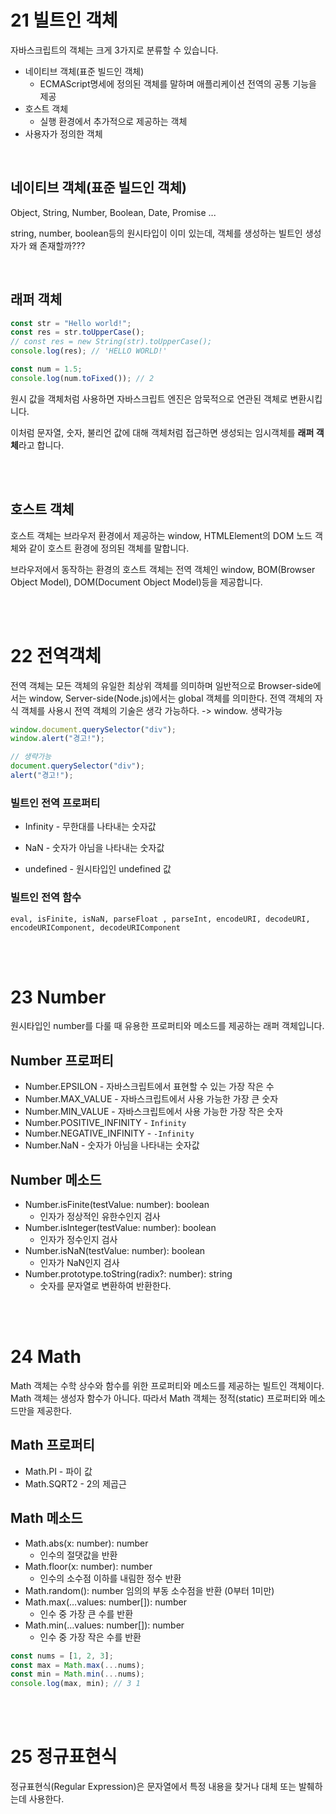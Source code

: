 # 21 빌트인 객체

자바스크립트의 객체는 크게 3가지로 분류할 수 있습니다.

- 네이티브 객체(표준 빌드인 객체)
  - ECMAScript명세에 정의된 객체를 말하며 애플리케이션 전역의 공통 기능을 제공
- 호스트 객체
  - 실행 환경에서 추가적으로 제공하는 객체
- 사용자가 정의한 객체

<br/>

## 네이티브 객체(표준 빌드인 객체)

Object, String, Number, Boolean, Date, Promise ...

string, number, boolean등의 원시타입이 이미 있는데, 객체를 생성하는 빌트인 생성자가 왜 존재할까???

<br/>

## 래퍼 객체

```js
const str = "Hello world!";
const res = str.toUpperCase();
// const res = new String(str).toUpperCase();
console.log(res); // 'HELLO WORLD!'

const num = 1.5;
console.log(num.toFixed()); // 2
```

원시 값을 객체처럼 사용하면 자바스크립트 엔진은 암묵적으로 연관된 객체로 변환시킵니다.

이처럼 문자열, 숫자, 불리언 값에 대해 객체처럼 접근하면 생성되는 임시객체를 **래퍼 객체**라고 합니다.

<br>
<br>

## 호스트 객체

호스트 객체는 브라우저 환경에서 제공하는 window, HTMLElement의 DOM 노드 객체와 같이 호스트 환경에 정의된 객체를 말합니다.

브라우저에서 동작하는 환경의 호스트 객체는 전역 객체인 window, BOM(Browser Object Model), DOM(Document Object Model)등을 제공합니다.

<br>
<br>

# 22 전역객체

전역 객체는 모든 객체의 유일한 최상위 객체를 의미하며 일반적으로 Browser-side에서는 window, Server-side(Node.js)에서는 global 객체를 의미한다.
전역 객체의 자식 객체를 사용시 전역 객체의 기술은 생각 가능하다. -> window. 생략가능

```js
window.document.querySelector("div");
window.alert("경고!");

// 생략가능
document.querySelector("div");
alert("경고!");
```

### 빌트인 전역 프로퍼티

- Infinity - 무한대를 나타내는 숫자값

- NaN - 숫자가 아님을 나타내는 숫자값

- undefined - 원시타입인 undefined 값

### 빌트인 전역 함수

`eval, isFinite, isNaN, parseFloat , parseInt, encodeURI, decodeURI, encodeURIComponent, decodeURIComponent`

<br/>
<br/>

# 23 Number

원시타입인 number를 다룰 때 유용한 프로퍼티와 메소드를 제공하는 래퍼 객체입니다.

## Number 프로퍼티

- Number.EPSILON - 자바스크립트에서 표현할 수 있는 가장 작은 수
- Number.MAX_VALUE - 자바스크립트에서 사용 가능한 가장 큰 숫자
- Number.MIN_VALUE - 자바스크립트에서 사용 가능한 가장 작은 숫자
- Number.POSITIVE_INFINITY - `Infinity`
- Number.NEGATIVE_INFINITY - `-Infinity`
- Number.NaN - 숫자가 아님을 나타내는 숫자값

## Number 메소드

- Number.isFinite(testValue: number): boolean
  - 인자가 정상적인 유한수인지 검사
- Number.isInteger(testValue: number): boolean
  - 인자가 정수인지 검사
- Number.isNaN(testValue: number): boolean
  - 인자가 NaN인지 검사
- Number.prototype.toString(radix?: number): string
  - 숫자를 문자열로 변환하여 반환한다.

<br>
<br>

# 24 Math

Math 객체는 수학 상수와 함수를 위한 프로퍼티와 메소드를 제공하는 빌트인 객체이다. Math 객체는 생성자 함수가 아니다. 따라서 Math 객체는 정적(static) 프로퍼티와 메소드만을 제공한다.

## Math 프로퍼티

- Math.PI - 파이 값
- Math.SQRT2 - 2의 제곱근

## Math 메소드

- Math.abs(x: number): number
  - 인수의 절댓값을 반환
- Math.floor(x: number): number
  - 인수의 소수점 이하를 내림한 정수 반환
- Math.random(): number
  임의의 부동 소수점을 반환 (0부터 1미만)
- Math.max(…values: number[]): number
  - 인수 중 가장 큰 수를 반환
- Math.min(…values: number[]): number
  - 인수 중 가장 작은 수를 반환

```js
const nums = [1, 2, 3];
const max = Math.max(...nums);
const min = Math.min(...nums);
console.log(max, min); // 3 1
```

<br>
<br>

# 25 정규표현식

정규표현식(Regular Expression)은 문자열에서 특정 내용을 찾거나 대체 또는 발췌하는데 사용한다.
